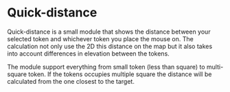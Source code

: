 # Quick-distance
Quick-distance is a small module that shows the distance between your selected token and whichever token you place the mouse on. The calculation not only use the 2D this distance on the map but it also takes into account differences in elevation between the tokens.

The module support everything from small token (less than square) to multi-square token. If the tokens occupies multiple square the distance will be calculated from the one closest to the target.
